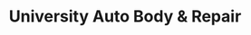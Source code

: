 ---
title: "University Auto Body & Repair"
url: /saint-paul/university-auto-body-und-repair/
shop: Autowerkstatt
---